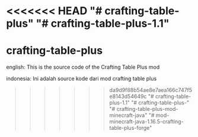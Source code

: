 <<<<<<< HEAD
"# crafting-table-plus" 
"# crafting-table-plus-1.1" 
=======
# crafting-table-plus

english: 
This is the source code of the Crafting Table Plus mod

indonesia:
Ini adalah source kode dari mod crafting table plus
>>>>>>> da9d9f88b54ae8e7aea166c747f5e8143d54649c
"# crafting-table-plus-1.1" 
"# crafting-table-plus-" 
"# crafting-table-plus-mod-minecraft-java" 
"# mod-minecraft-java-1.16.5-crafting-table-plus-forge" 
